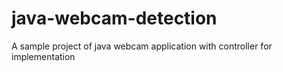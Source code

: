 # java-webcam-detection
A sample project of java webcam application with controller for implementation
